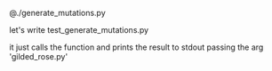 @./generate_mutations.py

let's write test_generate_mutations.py

it just calls the function and prints the result to stdout
passing the arg 'gilded_rose.py'

